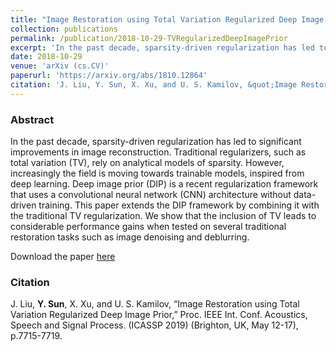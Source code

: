 ```yaml
---
title: "Image Restoration using Total Variation Regularized Deep Image Prior"
collection: publications
permalink: /publication/2018-10-29-TVRegularizedDeepImagePrior
excerpt: 'In the past decade, sparsity-driven regularization has led to significant improvements in image reconstruction. Traditional regularizers, such as total variation (TV), rely on analytical models of sparsity. However, increasingly the field is moving towards trainable models, inspired from deep learning. Deep image prior (DIP) is a recent regularization framework that uses a convolutional neural network (CNN) architecture without data-driven training. This paper extends the DIP framework by combining it with the traditional TV regularization. We show that the inclusion of TV leads to considerable performance gains when tested on several traditional restoration tasks such as image denoising and deblurring.'
date: 2018-10-29
venue: 'arXiv (cs.CV)'
paperurl: 'https://arxiv.org/abs/1810.12864'
citation: 'J. Liu, Y. Sun, X. Xu, and U. S. Kamilov, &quot;Image Restoration using Total Variation Regularized Deep Image Prior.&quot; Proc. IEEE Int. Conf. Acoustics, Speech and Signal Process. (ICASSP 2019) (Brighton, UK, May 12-17), p.7715-7719'
---
```


### Abstract
In the past decade, sparsity-driven regularization has led to significant improvements in image reconstruction. Traditional regularizers, such as total variation (TV), rely on analytical models of sparsity. However, increasingly the field is moving towards trainable models, inspired from deep learning. Deep image prior (DIP) is a recent regularization framework that uses a convolutional neural network (CNN) architecture without data-driven training. This paper extends the DIP framework by combining it with the traditional TV regularization. We show that the inclusion of TV leads to considerable performance gains when tested on several traditional restoration tasks such as image denoising and deblurring.

Download the paper [here](https://arxiv.org/abs/1810.12864)

### Citation
J. Liu, __Y. Sun__, X. Xu, and U. S. Kamilov, “Image Restoration using Total Variation Regularized Deep Image Prior,” Proc. IEEE Int. Conf. Acoustics, Speech and Signal Process. (ICASSP 2019) (Brighton, UK, May 12-17), p.7715-7719.
